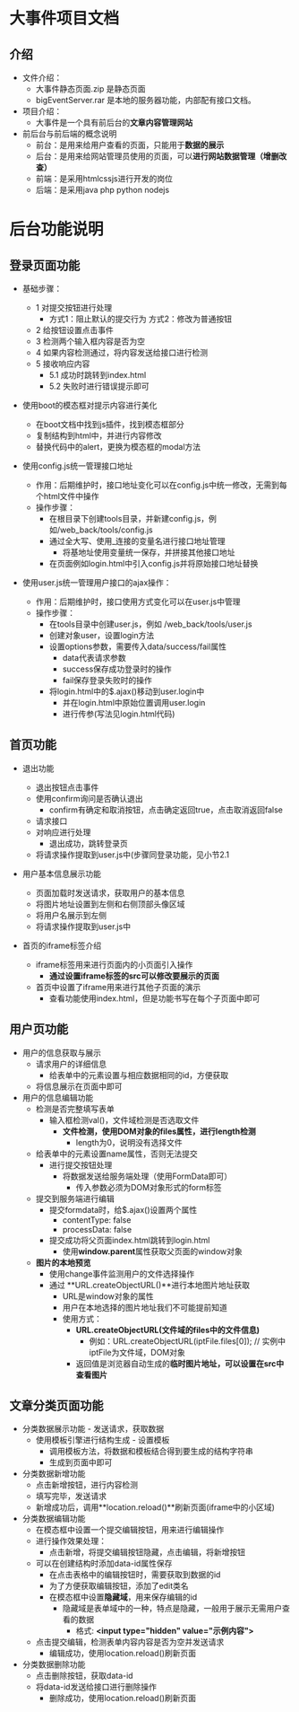 # 大事件项目文档

## 介绍

- 文件介绍：
  - 大事件静态页面.zip  是静态页面
  - bigEventServer.rar  是本地的服务器功能，内部配有接口文档。
- 项目介绍：
  - 大事件是一个具有前后台的**文章内容管理网站**
- 前后台与前后端的概念说明
  - 前台：是用来给用户查看的页面，只能用于**数据的展示**
  - 后台：是用来给网站管理员使用的页面，可以**进行网站数据管理（增删改查）**
  - 前端：是采用htmlcssjs进行开发的岗位
  - 后端：是采用java php python nodejs

# 后台功能说明

## 登录页面功能

- 基础步骤：
  -  1 对提交按钮进行处理
      - 方式1：阻止默认的提交行为   方式2：修改为普通按钮
  -  2 给按钮设置点击事件
  -  3 检测两个输入框内容是否为空
  -  4 如果内容检测通过，将内容发送给接口进行检测
  -  5 接收响应内容
      -  5.1 成功时跳转到index.html
      -  5.2 失败时进行错误提示即可
- 使用boot的模态框对提示内容进行美化
  - 在boot文档中找到js插件，找到模态框部分
  - 复制结构到html中，并进行内容修改
  - 替换代码中的alert，更换为模态框的modal方法
- 使用config.js统一管理接口地址
  - 作用：后期维护时，接口地址变化可以在config.js中统一修改，无需到每个html文件中操作
  - 操作步骤：
    - 在根目录下创建tools目录，并新建config.js，例如/web_back/tools/config.js
    - 通过全大写、使用_连接的变量名进行接口地址管理
      - 将基地址使用变量统一保存，并拼接其他接口地址
    - 在页面例如login.html中引入config.js并将原始接口地址替换

- 使用user.js统一管理用户接口的ajax操作：
  - 作用：后期维护时，接口使用方式变化可以在user.js中管理
  - 操作步骤：
    - 在tools目录中创建user.js，例如 /web_back/tools/user.js
    - 创建对象user，设置login方法
    - 设置options参数，需要传入data/success/fail属性
      - data代表请求参数
      - success保存成功登录时的操作
      - fail保存登录失败时的操作
    - 将login.html中的$.ajax()移动到user.login中
      - 并在login.html中原始位置调用user.login
      - 进行传参(写法见login.html代码)

## 首页功能

- 退出功能
  - 退出按钮点击事件
  - 使用confirm询问是否确认退出
    - confirm有确定和取消按钮，点击确定返回true，点击取消返回false
  - 请求接口
  - 对响应进行处理
    - 退出成功，跳转登录页
  - 将请求操作提取到user.js中(步骤同登录功能，见小节2.1
- 用户基本信息展示功能
  - 页面加载时发送请求，获取用户的基本信息
  - 将图片地址设置到左侧和右侧顶部头像区域
  - 将用户名展示到左侧
  - 将请求操作提取到user.js中

- 首页的iframe标签介绍
  - iframe标签用来进行页面内的小页面引入操作
    - **通过设置iframe标签的src可以修改要展示的页面**
  - 首页中设置了iframe用来进行其他子页面的演示
    - 查看功能使用index.html，但是功能书写在每个子页面中即可

## 用户页功能

- 用户的信息获取与展示
  - 请求用户的详细信息
     - 给表单中的元素设置与相应数据相同的id，方便获取
  - 将信息展示在页面中即可
- 用户的信息编辑功能
  - 检测是否完整填写表单
    - 输入框检测val()，文件域检测是否选取文件
      - **文件检测，使用DOM对象的files属性，进行length检测**
        - length为0，说明没有选择文件
  - 给表单中的元素设置name属性，否则无法提交
    - 进行提交按钮处理
      - 将数据发送给服务端处理（使用FormData即可）
        - 传入参数必须为DOM对象形式的form标签
  - 提交到服务端进行编辑
    - 提交formdata时，给$.ajax()设置两个属性
      - contentType: false
      - processData: false
    - 提交成功将父页面index.html跳转到login.html
      - 使用**window.parent**属性获取父页面的window对象
  - **图片的本地预览**
    - 使用change事件监测用户的文件选择操作
    - 通过 **URL.createObjectURL()**进行本地图片地址获取
        - URL是window对象的属性
        - 用户在本地选择的图片地址我们不可能提前知道
        - 使用方式：
            - **URL.createObjectURL(文件域的files中的文件信息)**
                - 例如：URL.createObjectURL(iptFile.files[0]);   // 实例中iptFile为文件域，DOM对象
          - 返回值是浏览器自动生成的**临时图片地址，可以设置在src中查看图片**

## 文章分类页面功能

- 分类数据展示功能
      - 发送请求，获取数据
  - 使用模板引擎进行结构生成
        - 设置模板
    - 调用模板方法，将数据和模板结合得到要生成的结构字符串
    - 生成到页面中即可
- 分类数据新增功能
    - 点击新增按钮，进行内容检测
    - 填写完毕，发送请求
    - 新增成功后，调用**location.reload()**刷新页面(iframe中的小区域)
- 分类数据编辑功能
    - 在模态框中设置一个提交编辑按钮，用来进行编辑操作
    - 进行操作效果处理：
        - 点击新增，将提交编辑按钮隐藏，点击编辑，将新增按钮
    - 可以在创建结构时添加data-id属性保存
        - 在点击表格中的编辑按钮时，需要获取到数据的id
        - 为了方便获取编辑按钮，添加了edit类名
        - 在模态框中设置**隐藏域**，用来保存编辑的id
            - 隐藏域是表单域中的一种，特点是隐藏，一般用于展示无需用户查看的数据
                - 格式:   **\<input type="hidden" value="示例内容">**
    - 点击提交编辑，检测表单内容内容是否为空并发送请求
      - 编辑成功，使用location.reload()刷新页面
- 分类数据删除功能
    - 点击删除按钮，获取data-id
    - 将data-id发送给接口进行删除操作
        - 删除成功，使用location.reload()刷新页面